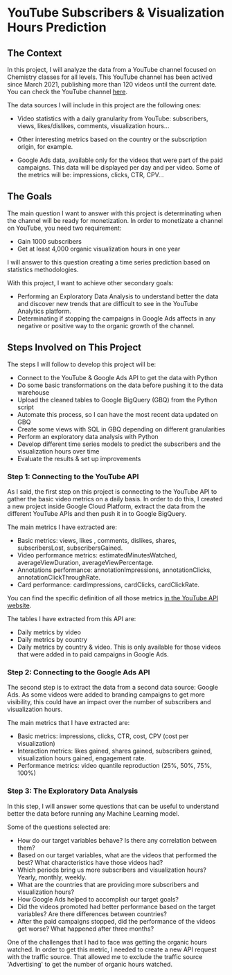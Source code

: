 # YouTube Subscribers & Visualization Hours Prediction

## The Context

In this project, I will analyze the data from a YouTube channel focused on Chemistry classes for all levels. This YouTube channel has been actived since March 2021, publishing more than 120 videos until the current date. You can check the YouTube channel [here](https://www.youtube.com/channel/UCzQTrA_c1BgRNLewVyt2UFw).

The data sources I will include in this project are the following ones:

* Video statistics with a daily granularity from YouTube: subscribers, views, likes/dislikes, comments, visualization hours...

* Other interesting metrics based on the country or the subscription origin, for example.

* Google Ads data, available only for the videos that were part of the paid campaigns. This data will be displayed per day and per video. Some of the metrics will be: impressions, clicks, CTR, CPV...

## The Goals

The main question I want to answer with this project is determinating when the channel will be ready for monetization. In order to monetizate a channel on YouTube, you need two requirement:

* Gain 1000 subscribers 
* Get at least 4,000 organic visualization hours in one year

I will answer to this question creating a time series prediction based on statistics methodologies.

With this project, I want to achieve other secondary goals: 

* Performing an Exploratory Data Analysis to understand better the data and discover new trends that are difficult to see in the YouTube Analytics platform.
* Determinating if stopping the campaigns in Google Ads affects in any negative or positive way to the organic growth of the channel.

## Steps Involved on This Project

The steps I will follow to develop this project will be:

* Connect to the YouTube & Google Ads API to get the data with Python
* Do some basic transformations on the data before pushing it to the data warehouse
* Upload the cleaned tables to Google BigQuery (GBQ) from the Python script
* Automate this process, so I can have the most recent data updated on GBQ
* Create some views with SQL in GBQ depending on different granularities
* Perform an exploratory data analysis with Python
* Develop different time series models to predict the subscribers and the visualization hours over time
* Evaluate the results & set up improvements

### Step 1: Connecting to the YouTube API

As I said, the first step on this project is connecting to the YouTube API to gather the basic video metrics on a daily basis. In order to do this, I created a new project inside Google Cloud Platform, extract the data from the different YouTube APIs and then push it in to Google BigQuery.

The main metrics I have extracted are:

* Basic metrics: views, likes , comments, dislikes, shares, subscribersLost, subscribersGained.
* Video performance metrics: estimatedMinutesWatched, averageViewDuration, averageViewPercentage. 
* Annotations performance: annotationImpressions, annotationClicks, annotationClickThroughRate.
* Card performance: cardImpressions, cardClicks, cardClickRate.

You can find the specific definition of all those metrics [in the YouTube API website](https://developers.google.com/youtube/analytics/metrics).

The tables I have extracted from this API are:

* Daily metrics by video
* Daily metrics by country
* Daily metrics by country & video. This is only available for those videos that were added in to paid campaigns in Google Ads.

### Step 2: Connecting to the Google Ads API

The second step is to extract the data from a second data source: Google Ads. As some videos were added to branding campaigns to get more visibility, this could have an impact over the number of subscribers and visualization hours.

The main metrics that I have extracted are:

* Basic metrics: impressions, clicks, CTR, cost, CPV (cost per visualization)
* Interaction metrics: likes gained, shares gained, subscribers gained, visualization hours gained, engagement rate.
* Performance metrics: video quantile reproduction (25%, 50%, 75%, 100%)

### Step 3: The Exploratory Data Analysis

In this step, I will answer some questions that can be useful to understand better the data before running any Machine Learning model.

Some of the questions selected are:

* How do our target variables behave? Is there any correlation between them?
* Based on our target variables, what are the videos that performed the best? What characteristics have those videos had?
* Which periods bring us more subscribers and visualization hours? Yearly, monthly, weekly.
* What are the countries that are providing more subscribers and visualization hours?
* How Google Ads helped to accomplish our target goals?
* Did the videos promoted had better performance based on the target variables? Are there differences between countries?
* After the paid campaigns stopped, did the performance of the videos get worse? What happened after three months?

One of the challenges that I had to face was getting the organic hours watched. In order to get this metric, I needed to create a new API request with the traffic source. That allowed me to exclude the traffic source 'Advertising' to get the number of organic hours watched.
